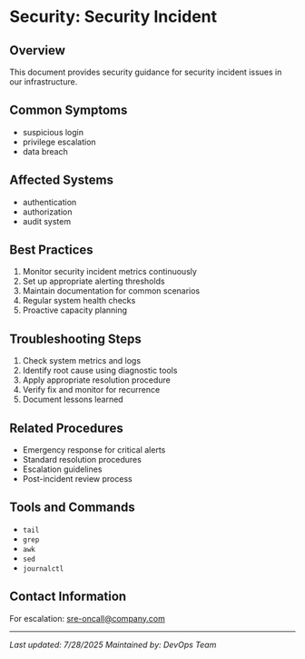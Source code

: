 # Security: Security Incident

## Overview
This document provides security guidance for security incident issues in our infrastructure.

## Common Symptoms
- suspicious login
- privilege escalation
- data breach

## Affected Systems
- authentication
- authorization
- audit system

## Best Practices
1. Monitor security incident metrics continuously
2. Set up appropriate alerting thresholds
3. Maintain documentation for common scenarios
4. Regular system health checks
5. Proactive capacity planning

## Troubleshooting Steps
1. Check system metrics and logs
2. Identify root cause using diagnostic tools
3. Apply appropriate resolution procedure
4. Verify fix and monitor for recurrence
5. Document lessons learned

## Related Procedures
- Emergency response for critical alerts
- Standard resolution procedures
- Escalation guidelines
- Post-incident review process

## Tools and Commands
- `tail`
- `grep`
- `awk`
- `sed`
- `journalctl`

## Contact Information
For escalation: sre-oncall@company.com

---
*Last updated: 7/28/2025*
*Maintained by: DevOps Team*
